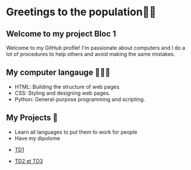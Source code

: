 # Greetings to the population👋🏻

## Welcome to my project Bloc 1 

Welcome to my GitHub profile! I'm passionate about computers and I do a lot of procedures to help others and avoid making the same mistakes. 


##  My computer langauge 👩🏻‍💻

* HTML: Building the structure of web pages.
* CSS: Styling and designing web pages.
* Python: General-purpose programming and scripting.



## My Projects 📅

* Learn all languages to put them to work for people
* Have my dipolome
  
- [TD1](document/TD1/README)

- [TD2 et TD3](docs/)


